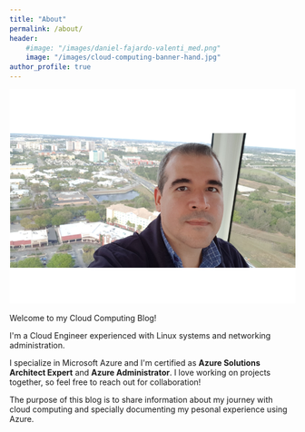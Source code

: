 ```yaml
---
title: "About"
permalink: /about/
header:
    #image: "/images/daniel-fajardo-valenti_med.png"
    image: "/images/cloud-computing-banner-hand.jpg"
author_profile: true
---
```


![Daniel Fajardo Valenti picture](/images/daniel-fajardo-valenti_med.png)

Welcome to my Cloud Computing Blog!

I'm a Cloud Engineer experienced with Linux systems and networking administration.

I specialize in Microsoft Azure and I'm certified as **Azure Solutions Architect Expert** and **Azure Administrator**. I love working on projects together, so feel free to reach out for collaboration!

The purpose of this blog is to share information about my journey with cloud computing and specially documenting my pesonal experience using Azure.

